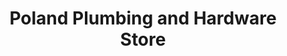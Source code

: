 ---
title: "Poland Plumbing and Hardware Store"
url: /poland/poland-plumbing-and-hardware-store/
shop: hardware
---